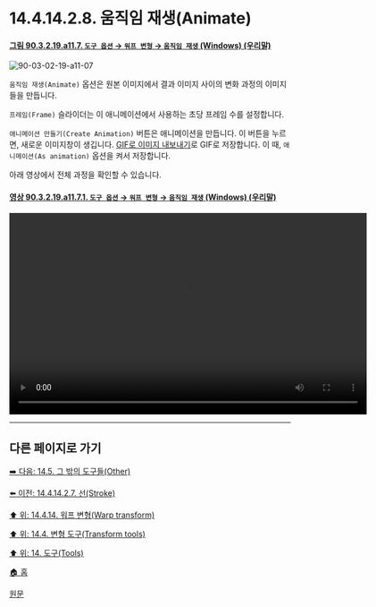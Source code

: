 # 14.4.14.2.8. 움직임 재생(Animate)

<a id="90-03-02-19-a11-07"></a>

#### [그림 90.3.2.19.a11.7. `도구 옵션` → `워프 변형` → `움직임 재생` (Windows) (우리말)](./90-03-02-19-warp_transform.md#90-03-02-19-a11-07)
![90-03-02-19-a11-07](https://github.com/wonder13662/gimp/assets/15767104/5562ad0d-f391-46c7-a9bd-c4507b3d3557)

`움직임 재생(Animate)` 옵션은 원본 이미지에서 결과 이미지 사이의 변화 과정의 이미지들을 만듭니다.

`프레임(Frame)` 슬라이더는 이 애니메이션에서 사용하는 초당 프레임 수를 설정합니다.

`애니메이션 만들기(Create Animation)` 버튼은 애니메이션을 만듭니다. 이 버튼을 누르면, 새로운 이미지창이 생깁니다. [GIF로 이미지 내보내기](./06-01-02-01-export_image_as_gif.md)로 GIF로 저장합니다. 이 때, `애니메이션(As animation)` 옵션을 켜서 저장합니다.

아래 영상에서 전체 과정을 확인할 수 있습니다.

<a id="90-03-02-19-a11-07-01"></a>

#### [영상 90.3.2.19.a11.7.1. `도구 옵션` → `워프 변형` → `움직임 재생` (Windows) (우리말)](./90-03-02-19-warp_transform.md#90-03-02-19-a11-07-01)
<video controls="controls" width="640" height="360" src="https://github.com/wonder13662/gimp/assets/15767104/c610c267-ab37-4e64-b745-7f70ce0a1035"></video>

<a comment="애니메이션을 응용해서 할 수 있는 작업 찾아보기"></a>

***

## 다른 페이지로 가기

[➡️ 다음: 14.5. 그 밖의 도구들(Other)](./14-05-00-other.md)

[⬅️ 이전: 14.4.14.2.7. 선(Stroke)](./14-04-14-02-07-stroke.md)

[⬆️ 위: 14.4.14. 워프 변형(Warp transform)](./14-04-14-00-warp-transform.md)

[⬆️ 위: 14.4. 변형 도구(Transform tools)](./14-04-00-transform-tools.md)

[⬆️ 위: 14. 도구(Tools)](./14-00-tools.md)

[🏠 홈](./00-home.md)

[원문](https://docs.gimp.org/2.10/ko/gimp-tool-warp.html#idm16304)